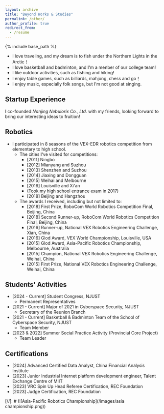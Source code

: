 ```yaml
---
layout: archive
title: "Beyond Works & Studies"
permalink: /other/
author_profile: true
redirect_from:
  - /resume
---
```


{% include base_path %}

* I love traveling, and my dream is to fish under the Northern Lights in the Arctic！
* I love basketball and badminton, and I'm a menber of our college team!
* I like outdoor activities, such as fishing and hiking!
* I enjoy table games, such as billiards, mahjong, chess and go！
* I enjoy music, especially folk songs, but I'm not good at singing.

Startup Experience
---
I co-founded *Nanjing Nebulorix Co., Ltd.* with my friends, looking forward to bring our interesting ideas to fruition!

Robotics
---
* I participated in 8 seasons of the VEX-EDR robotics competition from elementary to high school.
  * The cities I've visited for competitions:
    * [2011] Ningbo
    * [2012] Mianyang and Suzhou
    * [2013] Shenzhen and Suzhou
    * [2014] Jiaxing and Dongguan
    * [2015] Weihai and Melbourne
    * [2016] Louisville and Xi'an
    * (Took my high school entrance exam in 2017)
    * [2018] Beijing and Hangzhou
  * The awards I received, including but not limited to:
    * [2018] First Prize, RoboCom World Robotics Competition Final, Beijing, China
    * [2018] Second Runner-up, RoboCom World Robotics Competition Final, Beijing, China
    * [2016] Runner-up, National VEX Robotics Engineering Challenge, Xian, China
    * [2016] Glod Award, VEX World Championship, Louisville, USA
    * [2015] Glod Award, Asia-Pacific Robotics Championship, Melbourne, Australia
    * [2015] Champion, National VEX Robotics Engineering Challenge, Weihai, China
    * [2015] First Prize, National VEX Robotics Engineering Challenge, Weihai, China

Students’ Activities
---
* [2024 - Current] Student Congress, NJUST
  * Permanent Representatives
* [2021 - Current] Major of 2021 in Cyberspace Security, NJUST
  * Secretary of the Reunion Branch
* [2021 - Current] Basketball & Badminton Team of the School of Cyberspace Security, NJUST
  * Team Member
* [2023 & 2022] Summer Social Practice Activity (Provincial Core Project)
  * Team Leader

Certifications
---
* [2024] Advanced Certified Data Analyst, China Financial Analysis Institute
* [2023] Junior Industrial Internet platform development engineer, Talent Exchange Centre of MIIT
* [2023] VRC Spin Up Head Referee Certification, REC Foundation
* [2023] Judge Certification, REC Foundation

[//]: # (![Asia-Pacific Robotics Championship](/images/asia championship.png))
